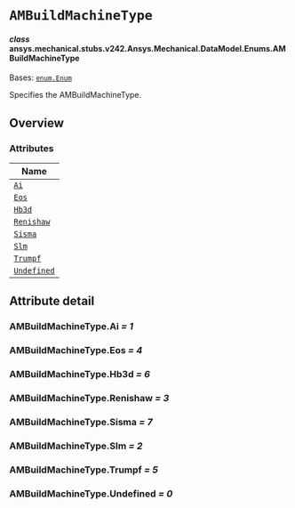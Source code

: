 # `AMBuildMachineType`

<a id="ansys.mechanical.stubs.v242.Ansys.Mechanical.DataModel.Enums.AMBuildMachineType"></a>

#### *class* ansys.mechanical.stubs.v242.Ansys.Mechanical.DataModel.Enums.AMBuildMachineType

Bases: [`enum.Enum`](https://docs.python.org/3/library/enum.html#enum.Enum)

Specifies the AMBuildMachineType.

<!-- !! processed by numpydoc !! -->

<a id="overview"></a>

## Overview

### Attributes

| Name |
| ------------------------------------------------------------------------------------------------------------------------ |
| [`Ai`](#AMBuildMachineType.Ai) |
| [`Eos`](#AMBuildMachineType.Eos) |
| [`Hb3d`](#AMBuildMachineType.Hb3d) |
| [`Renishaw`](#AMBuildMachineType.Renishaw) |
| [`Sisma`](#AMBuildMachineType.Sisma) |
| [`Slm`](#AMBuildMachineType.Slm) |
| [`Trumpf`](#AMBuildMachineType.Trumpf) |
| [`Undefined`](#AMBuildMachineType.Undefined) |

<a id="attribute-detail"></a>

## Attribute detail

<a id="AMBuildMachineType.Ai"></a>

### AMBuildMachineType.Ai *= 1*

<a id="AMBuildMachineType.Eos"></a>

### AMBuildMachineType.Eos *= 4*

<a id="AMBuildMachineType.Hb3d"></a>

### AMBuildMachineType.Hb3d *= 6*

<a id="AMBuildMachineType.Renishaw"></a>

### AMBuildMachineType.Renishaw *= 3*

<a id="AMBuildMachineType.Sisma"></a>

### AMBuildMachineType.Sisma *= 7*

<a id="AMBuildMachineType.Slm"></a>

### AMBuildMachineType.Slm *= 2*

<a id="AMBuildMachineType.Trumpf"></a>

### AMBuildMachineType.Trumpf *= 5*

<a id="AMBuildMachineType.Undefined"></a>

### AMBuildMachineType.Undefined *= 0*


